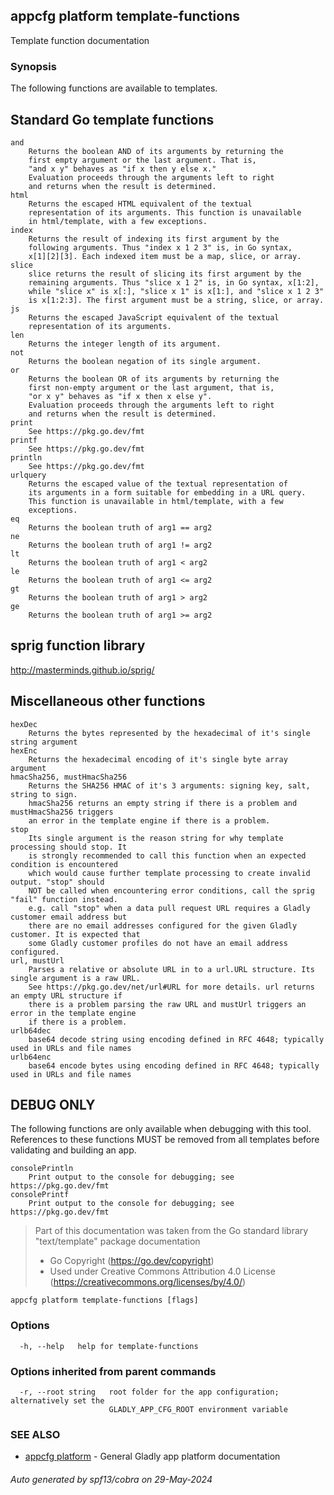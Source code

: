 ## appcfg platform template-functions

Template function documentation

### Synopsis

The following functions are available to templates.

Standard Go template functions
------------------------------

```
and
    Returns the boolean AND of its arguments by returning the
    first empty argument or the last argument. That is,
    "and x y" behaves as "if x then y else x."
    Evaluation proceeds through the arguments left to right
    and returns when the result is determined.
html
    Returns the escaped HTML equivalent of the textual
    representation of its arguments. This function is unavailable
    in html/template, with a few exceptions.
index
    Returns the result of indexing its first argument by the
    following arguments. Thus "index x 1 2 3" is, in Go syntax,
    x[1][2][3]. Each indexed item must be a map, slice, or array.
slice
    slice returns the result of slicing its first argument by the
    remaining arguments. Thus "slice x 1 2" is, in Go syntax, x[1:2],
    while "slice x" is x[:], "slice x 1" is x[1:], and "slice x 1 2 3"
    is x[1:2:3]. The first argument must be a string, slice, or array.
js
    Returns the escaped JavaScript equivalent of the textual
    representation of its arguments.
len
    Returns the integer length of its argument.
not
    Returns the boolean negation of its single argument.
or
    Returns the boolean OR of its arguments by returning the
    first non-empty argument or the last argument, that is,
    "or x y" behaves as "if x then x else y".
    Evaluation proceeds through the arguments left to right
    and returns when the result is determined.
print
    See https://pkg.go.dev/fmt
printf
    See https://pkg.go.dev/fmt
println
    See https://pkg.go.dev/fmt
urlquery
    Returns the escaped value of the textual representation of
    its arguments in a form suitable for embedding in a URL query.
    This function is unavailable in html/template, with a few
    exceptions.
eq
    Returns the boolean truth of arg1 == arg2
ne
    Returns the boolean truth of arg1 != arg2
lt
    Returns the boolean truth of arg1 < arg2
le
    Returns the boolean truth of arg1 <= arg2
gt
    Returns the boolean truth of arg1 > arg2
ge
    Returns the boolean truth of arg1 >= arg2
```

sprig function library
----------------------
http://masterminds.github.io/sprig/


Miscellaneous other functions
-----------------------------

```
hexDec
    Returns the bytes represented by the hexadecimal of it's single string argument
hexEnc
    Returns the hexadecimal encoding of it's single byte array argument
hmacSha256, mustHmacSha256
    Returns the SHA256 HMAC of it's 3 arguments: signing key, salt, string to sign.
    hmacSha256 returns an empty string if there is a problem and mustHmacSha256 triggers
    an error in the template engine if there is a problem.
stop
    Its single argument is the reason string for why template processing should stop. It
    is strongly recommended to call this function when an expected condition is encountered
    which would cause further template processing to create invalid output. "stop" should
    NOT be called when encountering error conditions, call the sprig "fail" function instead.
    e.g. call "stop" when a data pull request URL requires a Gladly customer email address but 
    there are no email addresses configured for the given Gladly customer. It is expected that
    some Gladly customer profiles do not have an email address configured.
url, mustUrl
    Parses a relative or absolute URL in to a url.URL structure. Its single argument is a raw URL.
    See https://pkg.go.dev/net/url#URL for more details. url returns an empty URL structure if
    there is a problem parsing the raw URL and mustUrl triggers an error in the template engine
    if there is a problem.
urlb64dec
    base64 decode string using encoding defined in RFC 4648; typically used in URLs and file names
urlb64enc
    base64 encode bytes using encoding defined in RFC 4648; typically used in URLs and file names
```

DEBUG ONLY
----------
The following functions are only available when debugging with this tool.
References to these functions MUST be removed from all templates before
validating and building an app.

```
consolePrintln
    Print output to the console for debugging; see https://pkg.go.dev/fmt
consolePrintf
    Print output to the console for debugging; see https://pkg.go.dev/fmt
```

>Part of this documentation was taken from the Go standard library "text/template" package documentation
>- Go Copyright (https://go.dev/copyright)
>- Used under Creative Commons Attribution 4.0 License (https://creativecommons.org/licenses/by/4.0/)


```
appcfg platform template-functions [flags]
```

### Options

```
  -h, --help   help for template-functions
```

### Options inherited from parent commands

```
  -r, --root string   root folder for the app configuration; alternatively set the
                      GLADLY_APP_CFG_ROOT environment variable
```

### SEE ALSO

* [appcfg platform](appcfg_platform.md)	 - General Gladly app platform documentation

###### Auto generated by spf13/cobra on 29-May-2024
